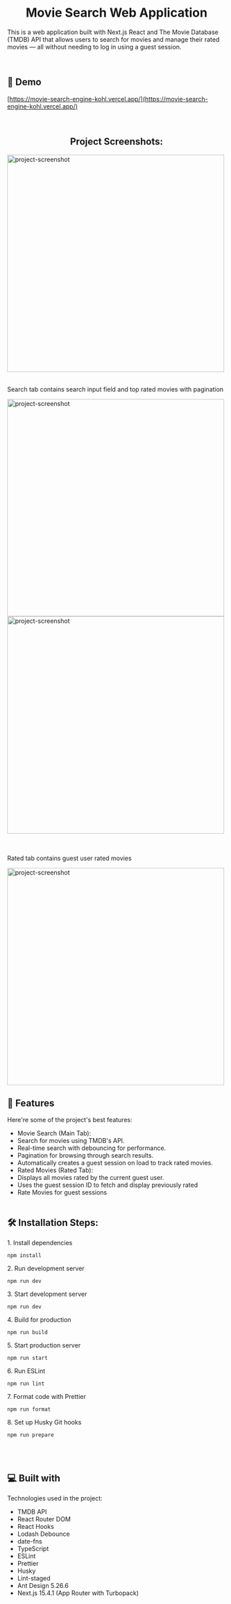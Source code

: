 <h1 align="center" id="title">Movie Search Web Application</h1>

<p id="description">This is a web application built with Next.js React and The Movie Database (TMDB) API that allows users to search for movies and manage their rated movies — all without needing to log in using a guest session.</p>
<br>
<h2>🚀 Demo</h2>

[https://movie-search-engine-kohl.vercel.app/](https://movie-search-engine-kohl.vercel.app/)

<br>
<h2 align="center">Project Screenshots:</h2>
<img src="https://pouch.jumpshare.com/preview/wKwreMv75vpW36kFU1xe1grpDrH8W4ab6bPkw51RSQIyrHPd84Yn7o9Tse7hxz7hnfSrJJv0Tq1vPFYEn0QLjQ2WXegUeMFRl2zZpoBiY1U" alt="project-screenshot" width="500" height="500/">

<p><br>Search tab contains search input field and top rated movies with pagination</p>
<img src="https://i.ibb.co/Y7rggHsV/1.png" alt="project-screenshot" width="500" height="500/">
<img src=" https://i.ibb.co/Z1Lmgf56/2.png" alt="project-screenshot" width="500" height="500/">
<br><br>
<p><br>Rated tab contains guest user rated movies</p>

<img src="https://i.ibb.co/LhBvKbD2/3.png" alt="project-screenshot" width="500" height="500/">

<h2>🧐 Features</h2>

Here're some of the project's best features:

- Movie Search (Main Tab):
- Search for movies using TMDB's API.
- Real-time search with debouncing for performance.
- Pagination for browsing through search results.
- Automatically creates a guest session on load to track rated movies.
- Rated Movies (Rated Tab):
- Displays all movies rated by the current guest user.
- Uses the guest session ID to fetch and display previously rated
- Rate Movies for guest sessions
<br><br>
<h2>🛠️ Installation Steps:</h2>

<p>1. Install dependencies</p>

```
npm install
```

<p>2. Run development server</p>

```
npm run dev
```

<p>3. Start development server</p>

```
npm run dev
```

<p>4. Build for production</p>

```
npm run build
```

<p>5. Start production server</p>

```
npm run start
```

<p>6. Run ESLint</p>

```
npm run lint
```

<p>7. Format code with Prettier</p>

```
npm run format
```

<p>8. Set up Husky Git hooks</p>

```
npm run prepare
```

<br><br>

<h2>💻 Built with</h2>

Technologies used in the project:

- TMDB API
- React Router DOM
- React Hooks
- Lodash Debounce
- date-fns
- TypeScript
- ESLint
- Prettier
- Husky
- Lint-staged
- Ant Design 5.26.6
- Next.js 15.4.1 (App Router with Turbopack)
